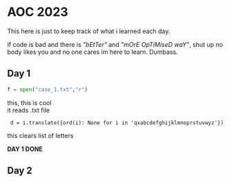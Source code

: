 # AOC 2023

This here is just to keep track of what i learned each day.

If code is bad and there is _"bEtTer"_ and _"mOrE OpTiMiseD waY"_, shut up no body likes you and no one cares im here to learn. Dumbass.

## Day 1

```.py
f = open("case_1.txt","r")
```

this,
this is cool\
it reads .txt file

```
 d = i.translate({ord(i): None for i in 'qxabcdefghijklmnoprstuvwyz'})
```
this clears list of letters 

**DAY 1 DONE**

## Day 2